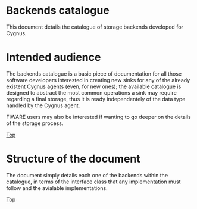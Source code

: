 # <a name="top"></a>Backends catalogue
This document details the catalogue of storage backends developed for Cygnus.

# Intended audience
The backends catalogue is a basic piece of documentation for all those software developers interested in creating new sinks for any of the already existent Cygnus agents (even, for new ones); the available catalogue is designed to abstract the most common operations a sink may require regarding a final storage, thus it is ready independentely of the data type handled by the Cygnus agent.

FIWARE users may also be interested if wanting to go deeper on the details of the storage process.

[Top](#top)

# Structure of the document
The document simply details each one of the backends within the catalogue, in terms of the interface class that any implementation must follow and the avialable implementations.

[Top](#top)
